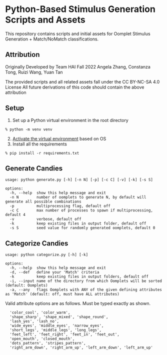# Python-Based Stimulus Generation Scripts and Assets
This repository contains scripts and initial assets for Oomplet Stimulus Generation + Match/NoMatch classifications.

## Attribution
Originally Developed by Team HAI Fall 2022
Angela Zhang, Constanza Tong, Ruizi Wang, Yuan Tan

The provided scripts and all related assets fall under the CC BY-NC-SA 4.0 License
All future derivations of this code should contain the above attribution 

## Setup
1. Set up a Python virtual environment in the root directory
```
% python -m venv venv
```
2. [Activate the virtual environment](https://docs.python.org/3/tutorial/venv.html#creating-virtual-environments) based on OS
3. Install all the requirements
```
% pip install -r requirements.txt
```

## Generate Candies
```
usage: python generate.py [-h] [-n N] [-p] [-c C] [-v] [-k] [-s S]

options:
  -h, --help  show this help message and exit
  -n N        number of oomplets to generate N, by default will generate all possible combinations
  -p          multiprocessing flag, default off
  -c C        max number of processes to spawn if multiprocessing, default 4
  -v          verbose, default off
  -k          keep existing files in output folder, default off
  -s S        seed value for randomly generated oomplets, default 0
```

## Categorize Candies
```
usage: python categorize.py [-h] [-k]

options:
  -h, --help  show this help message and exit
  -d, --def   define your 'Match' criteria
  -k          keep existing files in output folders, default off
  -i, --input name of the directory from which Oomplets will be sorted (default: Oomplets)
  -a, --any   flags Oomplets with ANY of the given defining attributes as 'Match' (default: off, must have ALL attributes)
```

Valid attribute options are as follows. Must be typed exactly as shown.
```
  'color_cool', 'color_warm',
  'shape_sharp', 'shape_mixed', 'shape_round',
  'lash_yes', 'lash_no',
  'wide_eyes', 'middle_eyes', 'narrow_eyes',
  'short_legs', 'middle_legs', 'long_legs',
  'feet_left', 'feet_right', 'feet_in', 'feet_out',
  'open_mouth', 'closed_mouth',
  'dots_pattern', 'stripes_pattern',
  'right_arm_down', 'right_arm_up', 'left_arm_down', 'left_arm_up'
```